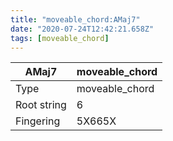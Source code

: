 ```yaml
---
title: "moveable_chord:AMaj7"
date: "2020-07-24T12:42:21.658Z"
tags: [moveable_chord]
---
```


|AMaj7|moveable_chord|
|---|---|
|Type|moveable_chord|
|Root string|6|
|Fingering|5X665X|

